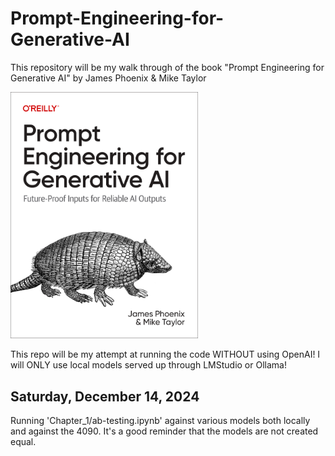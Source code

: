 # Prompt-Engineering-for-Generative-AI

This repository will be my walk through of the book "Prompt Engineering for Generative AI" by James Phoenix &amp; Mike Taylor

<a href="https://www.oreilly.com/library/view/prompt-engineering-for/9781098153427/" style="max-height: 500px; width: 300px;">
    <img src="images/logo.png" alt="Prompt Engineering for Generative AI" style="max-height: 500px; width: 300px;">
</a>

This repo will be my attempt at running the code WITHOUT using OpenAI! I will ONLY use local models served up through LMStudio or Ollama!

## Saturday, December 14, 2024

Running 'Chapter_1/ab-testing.ipynb' against various models both locally and against the 4090. It's a good reminder that the models are not created equal.
